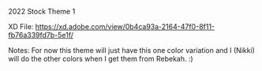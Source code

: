 2022 Stock Theme 1

XD File: https://xd.adobe.com/view/0b4ca93a-2164-47f0-8f11-fb76a339fd7b-5e1f/

Notes:
For now this theme will just have this one color variation and I (Nikki) will do the other colors when I get them from Rebekah. :) 


